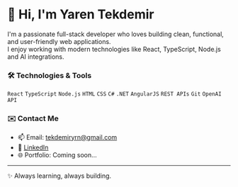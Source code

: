 # 👋 Hi, I'm Yaren Tekdemir

I'm a passionate full-stack developer who loves building clean, functional, and user-friendly web applications.  
I enjoy working with modern technologies like React, TypeScript, Node.js and AI integrations.

### 🛠️ Technologies & Tools
`React` `TypeScript` `Node.js`  `HTML` `CSS` `C#` `.NET` `AngularJS` `REST APIs` `Git` `OpenAI API`

### ✉️ Contact Me
- 📫 Email: tekdemiryrn@gmail.com  
- 💼 [LinkedIn](https://www.linkedin.com/in/yarentekdemir/)  
- 🌐 Portfolio: Coming soon...

---

✨ Always learning, always building.
